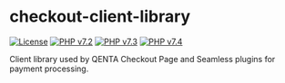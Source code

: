 # checkout-client-library

[![License](https://img.shields.io/badge/license-GPLv2-blue.svg)](https://raw.githubusercontent.com/qenta-cee/checkout-client-library/master/LICENSE)
[![PHP v7.2](https://img.shields.io/badge/php-v7.2-green.svg)](http://www.php.net)
[![PHP v7.3](https://img.shields.io/badge/php-v7.3-green.svg)](http://www.php.net)
[![PHP v7.4](https://img.shields.io/badge/php-v7.4-green.svg)](http://www.php.net)

Client library used by QENTA Checkout Page and Seamless plugins for payment processing.
